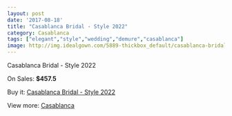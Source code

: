 ```yaml
---
layout: post
date: '2017-08-18'
title: "Casablanca Bridal - Style 2022"
category: Casablanca
tags: ["elegant","style","wedding","demure","casablanca"]
image: http://img.idealgown.com/5889-thickbox_default/casablanca-bridal-style-2022.jpg
---
```

Casablanca Bridal - Style 2022

On Sales: **$457.5**
<a href="https://www.idealgown.com/en/casablanca/2551-casablanca-bridal-style-2022.html"><amp-img layout="responsive" width="600" height="600" src="//img.idealgown.com/5889-thickbox_default/casablanca-bridal-style-2022.jpg" alt="Casablanca Bridal - Style 2022 0" /></a>
<a href="https://www.idealgown.com/en/casablanca/2551-casablanca-bridal-style-2022.html"><amp-img layout="responsive" width="600" height="600" src="//img.idealgown.com/5891-thickbox_default/casablanca-bridal-style-2022.jpg" alt="Casablanca Bridal - Style 2022 1" /></a>
<a href="https://www.idealgown.com/en/casablanca/2551-casablanca-bridal-style-2022.html"><amp-img layout="responsive" width="600" height="600" src="//img.idealgown.com/5890-thickbox_default/casablanca-bridal-style-2022.jpg" alt="Casablanca Bridal - Style 2022 2" /></a>

Buy it: [Casablanca Bridal - Style 2022](https://www.idealgown.com/en/casablanca/2551-casablanca-bridal-style-2022.html "Casablanca Bridal - Style 2022")

View more: [Casablanca](https://www.idealgown.com/en/31-casablanca "Casablanca")